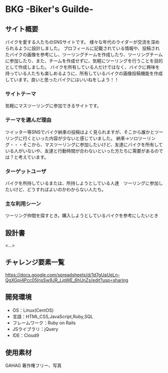 # BKG -Biker's Guilde-

## サイト概要
バイクを愛する人たちのSNSサイトです。
様々な年代のライダーが交流を深められるように設計しました。
プロフィールに記載されている情報や、投稿されたバイクの画像を参考にし、ツーリングチームを作成したり、ツーリングチームに参加したり、また、チームを作成せずに、気軽にツーリングを行うことを目的として作成しました。
バイクを所有している人だけではなく、バイクに興味を持っている人たちも楽しめるように、所有しているバイクの画像投稿機能を作成しています。良いと思ったバイクにはいいねをしよう！！


### サイトテーマ
気軽にマスツーリングに参加できるサイトです。

### テーマを選んだ理由
ツイッター等SNSでバイク納車の投稿はよく見られますが、そこから誰かとツーリングに行くといった内容が少ないと感じていました。
納車→ソロツーリング・・・そこから、マスツーリングに参加したいけど、友達にバイクを所有している人がいないや、友達と行動時間が合わないといった方たちに需要があるのでは？と考えています。

### ターゲットユーザ

バイクを所持しているまたは、所持しようとしている人達　ツーリングに参加したいけど、どうすればよいのかわからない人たち。

### 主な利用シーン
ツーリング仲間を探すとき。購入しようとしているバイクを参考にしたいとき

## 設計書
<...>

## チャレンジ要素一覧
<https://docs.google.com/spreadsheets/d/1d7gUaUeLn-QgXGpj4Pcc05lnsSw9JR_LjpWE_6hUnZs/edit?usp=sharing>

## 開発環境
- OS：Linux(CentOS)
- 言語：HTML,CSS,JavaScript,Ruby,SQL
- フレームワーク：Ruby on Rails
- JSライブラリ：jQuery
- IDE：Cloud9

## 使用素材
GAHAG 著作権フリー、写真